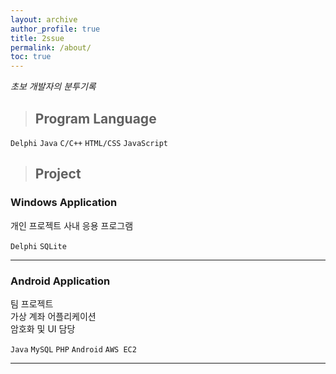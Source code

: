 ```yaml
---
layout: archive
author_profile: true
title: 2ssue
permalink: /about/
toc: true
---
```


*초보 개발자의 분투기록*

> ##  Program Language

`Delphi` `Java` `C/C++` `HTML/CSS` `JavaScript`  

> ## Project

### Windows Application

개인 프로젝트
사내 응용 프로그램  

`Delphi` `SQLite`   

___
 
### Android Application
  
팀 프로젝트  
가상 계좌 어플리케이션  
암호화 및 UI 담당  
  
`Java` `MySQL` `PHP` `Android` `AWS EC2`  

___
